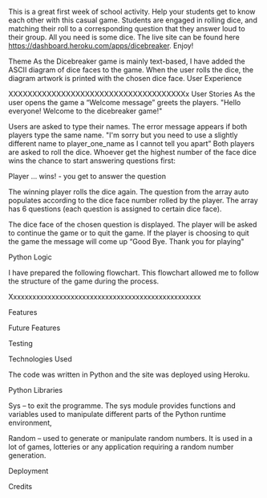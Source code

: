 This is a great first week of school activity. Help your students get to know each other with this casual game. Students are engaged in rolling dice, and matching their roll to a corresponding question that they answer loud to their group. All you need is some dice. The live site can be found here https://dashboard.heroku.com/apps/dicebreaker. Enjoy! 

Theme
As the Dicebreaker game is mainly text-based, I have added the ASCII diagram of dice faces to the game. When the user rolls the dice, the diagram artwork is printed with the chosen dice face.
User Experience

XXXXXXXXXXXXXXXXXXXXXXXXXXXXXXXXXXXXXx
User Stories
As the user opens the game a “Welcome message” greets the players. 
"Hello everyone! Welcome to the dicebreaker game!"

Users are asked to type their names.  The error message appears if both players type the same name.
"I'm sorry but you need to use a slightly different name to player_one_name as I cannot tell you apart”
Both players are asked to roll the dice. Whoever get the highest number of the face dice wins the chance to start answering questions first:

Player … wins! - you get to answer the question

The winning player rolls the dice again. The question from the array auto populates according to the dice face number rolled by the player. The array has 6 questions (each question is assigned to certain dice face).

The dice face of the chosen question is displayed. The player will be asked to continue the game or to quit the game. If the player is choosing to quit the game the message will come up “Good Bye. Thank you for playing"


Python Logic 

I have prepared the following flowchart. This flowchart allowed me to follow the structure of the game during the process. 

Xxxxxxxxxxxxxxxxxxxxxxxxxxxxxxxxxxxxxxxxxxxxxxxxxx

Features

Future Features

Testing 

Technologies Used

The code was written in Python and the site was deployed using Heroku.

Python Libraries

Sys – to exit the programme. The sys module provides functions and variables used to manipulate different parts of the Python runtime environment, 

Random – used to generate or manipulate random numbers. It is used in a lot of games, lotteries or any application requiring a random number generation.  


Deployment

Credits

